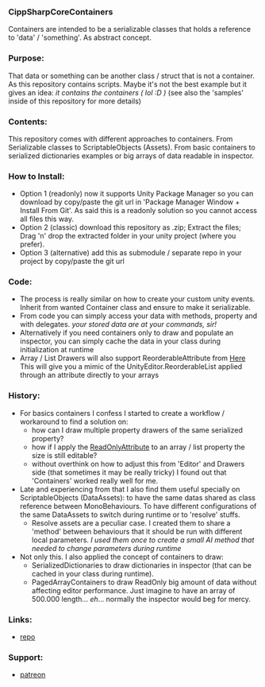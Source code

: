 ### CippSharpCoreContainers
Containers are intended to be a serializable classes that holds a reference to 'data' / 'something'. 
As abstract concept.

### Purpose:
That data or something can be another class / struct that is not a container. As this repository contains scripts.
Maybe it's not the best example but it gives an idea: _it contains the containers ( lol :D )_
(see also the 'samples' inside of this repository for more details)

### Contents:
This repository comes with different approaches to containers. From Serializable classes to ScriptableObjects (Assets).
From basic containers to serialized dictionaries examples or big arrays of data readable in inspector.

### How to Install:
- Option 1 (readonly) now it supports Unity Package Manager so you can download by copy/paste the git url in 'Package Manager Window + Install From Git'.
  As said this is a readonly solution so you cannot access all files this way.
- Option 2 (classic) download this repository as .zip; Extract the files; Drag 'n' drop the extracted folder in your unity project (where you prefer).
- Option 3 (alternative) add this as submodule / separate repo in your project by copy/paste the git url
  

### Code:
* The process is really similar on how to create your custom unity events. Inherit from wanted Container class
and ensure to make it serializable.
* From code you can simply access your data with methods, property and with delegates. 
_your stored data are at your commands, sir!_
* Alternatively if you need containers only to draw and populate an inspector, 
you can simply cache the data in your class during initialization at runtime
* Array / List Drawers will also support ReorderableAttribute from [Here](https://github.com/Cippman/Unity-Reorderable-List.git)
This will give you a mimic of the UnityEditor.ReorderableList applied through an attribute directly to your arrays


### History: 
* For basics containers I confess I started to create a workflow / workaround to find a solution on:
    * how can I draw multiple property drawers of the same serialized property?
    * how if I apply the [ReadOnlyAttribute](https://answers.unity.com/questions/489942/how-to-make-a-readonly-property-in-inspector.html) to an array / list property the size is still editable?
    * without overthink on how to adjust this from 'Editor' and Drawers side (that sometimes it may be really tricky)
     I found out that 'Containers' worked really well for me.
* Late and experiencing from that I also find them useful specially on ScriptableObjects (DataAssets): to have
the same datas shared as class reference between MonoBehaviours. To have different configurations of the same
 DataAssets to switch during runtime or to 'resolve' stuffs.
    * Resolve assets are a peculiar case. I created them to share a 'method' between behaviours that 
    it should be run with different local parameters. _I used them once to create a small AI method that needed to change parameters during runtime_
* Not only this. I also applied the concept of containers to draw:
    * SerializedDictionaries to draw dictionaries in inspector (that can be cached in your class during runtime).
    * PagedArrayContainers to draw ReadOnly big amount of data without affecting editor performance. 
    Just imagine to have an array of 500.000 length... _eh_... normally the inspector would beg for mercy. 

### Links:
- [repo](https://github.com/ZiosTheCloudburster/CippSharpCoreContainers.git)

### Support:
- [patreon](https://www.patreon.com/AlessandroSalani)
